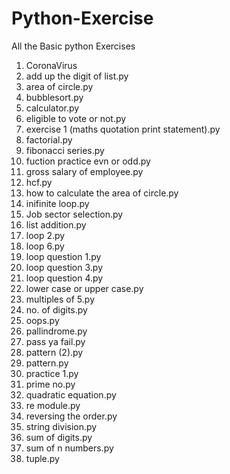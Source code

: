 # Python-Exercise
All the Basic python Exercises


 
01.  CoronaVirus
02.  add up the digit of list.py
03.  area of circle.py
04.  bubblesort.py
05.  calculator.py
06.  eligible to vote or not.py
07.  exercise 1 (maths quotation  print statement).py
08.  factorial.py
09.  fibonacci series.py
10.  fuction practice evn or odd.py
11.  gross salary of employee.py
12.  hcf.py
13.  how to calculate the area of circle.py
14.  inifinite loop.py
15.  Job sector selection.py
16.  list addition.py
17.  loop 2.py
18.  loop 6.py
19.  loop question 1.py
20.  loop question 3.py
21.  loop question 4.py
22.  lower case or upper case.py
23.  multiples of 5.py
24.  no. of digits.py
25.  oops.py
26.  pallindrome.py
27.  pass ya fail.py
28.  pattern (2).py
29.  pattern.py
30.  practice 1.py
31.  prime no.py
32.  quadratic equation.py
33.  re module.py
34.  reversing the order.py
35.  string division.py
36.  sum of digits.py
37.  sum of n numbers.py
38.  tuple.py
